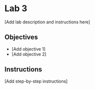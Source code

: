 # Lab 3

[Add lab description and instructions here]

## Objectives

- [Add objective 1]
- [Add objective 2]

## Instructions

[Add step-by-step instructions]
